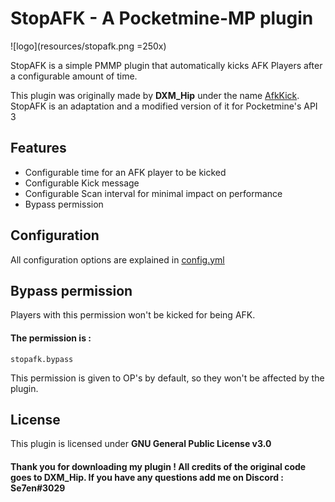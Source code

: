 # StopAFK   -   A Pocketmine-MP plugin

![logo](resources/stopafk.png =250x)

StopAFK is a simple PMMP plugin that automatically kicks AFK Players after a configurable amount of time.

This plugin was originally made by **DXM_Hip** under the name [AfkKick](https://forums.pocketmine.net/plugins/afkkick.1617/). StopAFK is an adaptation and a modified version of it for Pocketmine's API 3


## Features
- Configurable time for an AFK player to be kicked
- Configurable Kick message
- Configurable Scan interval for minimal impact on performance
- Bypass permission

## Configuration

All configuration options are explained in [config.yml](resources/config.yml)

## Bypass permission

Players with this permission won't be kicked for being AFK.
#### The permission is :
```
stopafk.bypass
```
This permission is given to OP's by default, so they won't be affected by the plugin.

## License

This plugin is licensed under **GNU General Public License v3.0**
#### Thank you for downloading my plugin ! All credits of the original code goes to DXM_Hip. If you have any questions add me on Discord : Se7en#3029